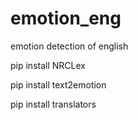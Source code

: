 # emotion_eng
emotion detection of english

pip install NRCLex 

pip install text2emotion	

pip install translators	
